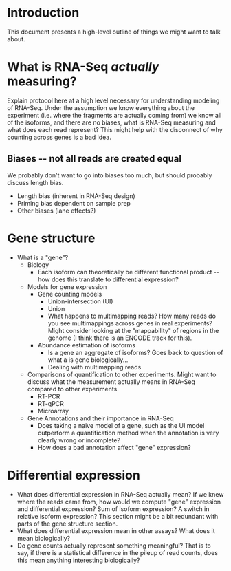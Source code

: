 # Introduction

This document presents a high-level outline of things we might want to talk
about.

# What is RNA-Seq *actually* measuring?

Explain protocol here at a high level necessary for understanding modeling of
RNA-Seq. Under the assumption we know everything about the experiment (i.e.
where the fragments are actually coming from) we know all of the isoforms, and
there are no biases, what is RNA-Seq measuring and what does each read
represent? This might help with the disconnect of why counting across genes is
a bad idea.

## Biases -- not all reads are created equal

We probably don't want to go into biases too much, but should probably discuss
length bias.

- Length bias (inherent in RNA-Seq design)
- Priming bias dependent on sample prep
- Other biases (lane effects?)

# Gene structure

- What is a "gene"?
    - Biology
        - Each isoform can theoretically be different functional product -- how
          does this translate to differential expression?
    - Models for gene expression
        - Gene counting models
            - Union-intersection (UI)
            - Union
            - What happens to multimapping reads? How many reads do you see
              multimappings across genes in real experiments? Might consider
              looking at the "mappability" of regions in the genome (I think
              there is an ENCODE track for this).
        - Abundance estimation of isoforms
            - Is a gene an aggregate of isoforms? Goes back to question of what
              a is gene biologically...
            - Dealing with multimapping reads
    - Comparisons of quantification to other experiments. Might want to discuss
      what the measurement actually means in RNA-Seq compared to other
      experiments.
        - RT-PCR
        - RT-qPCR
        - Microarray
    - Gene Annotations and their importance in RNA-Seq
        - Does taking a naive model of a gene, such as the UI model outperform
          a quantification method when the annotation is very clearly wrong or
          incomplete?
        - How does a bad annotation affect "gene" expression?

# Differential expression

- What does differential expression in RNA-Seq actually mean? If we knew where
  the reads came from, how would we compute "gene" expression and differential
  expression? Sum of isoform expression? A switch in relative isoform
  expression? This section might be a bit redundant with parts of the gene
  structure section.
- What does differential expression mean in other assays? What does it mean
  biologically?
- Do gene counts actually represent something meaningful? That is to say, if
  there is a statistical difference in the pileup of read counts, does this
  mean anything interesting biologically?
